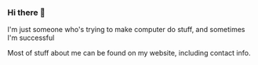 ### Hi there 👋
I'm just someone who's trying to make computer do stuff, and sometimes I'm successful

Most of stuff about me can be found on my website, including contact info.
